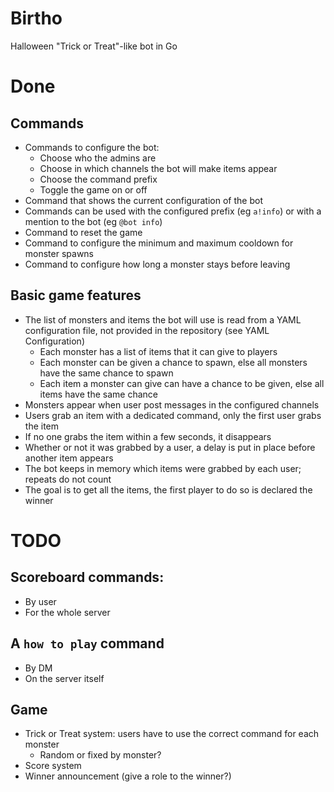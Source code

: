 # Birtho
Halloween "Trick or Treat"-like bot in Go

# Done
## Commands
- Commands to configure the bot:
  - Choose who the admins are
  - Choose in which channels the bot will make items appear
  - Choose the command prefix
  - Toggle the game on or off
- Command that shows the current configuration of the bot
- Commands can be used with the configured prefix (eg `a!info`) or with a mention to the bot (eg `@bot info`)
- Command to reset the game
- Command to configure the minimum and maximum cooldown for monster spawns
- Command to configure how long a monster stays before leaving

## Basic game features
- The list of monsters and items the bot will use is read from a YAML configuration file, not provided in the repository (see YAML Configuration)
  - Each monster has a list of items that it can give to players
  - Each monster can be given a chance to spawn, else all monsters have the same chance to spawn
  - Each item a monster can give can have a chance to be given, else all items have the same chance
- Monsters appear when user post messages in the configured channels
- Users grab an item with a dedicated command, only the first user grabs the item
- If no one grabs the item within a few seconds, it disappears
- Whether or not it was grabbed by a user, a delay is put in place before another item appears
- The bot keeps in memory which items were grabbed by each user; repeats do not count
- The goal is to get all the items, the first player to do so is declared the winner

# TODO
## Scoreboard commands:
- By user
- For the whole server

## A `how to play` command
- By DM
- On the server itself

## Game
- Trick or Treat system: users have to use the correct command for each monster
  - Random or fixed by monster?
- Score system
- Winner announcement (give a role to the winner?)